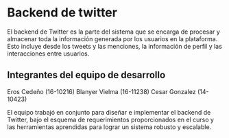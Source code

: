 # Backend de twitter

El backend de Twitter es la parte del sistema que se encarga de procesar y almacenar toda la información generada por los usuarios en la plataforma. Esto incluye desde los tweets y las menciones, la información de perfil y las interacciones entre usuarios.

## Integrantes del equipo de desarrollo

Eros Cedeño (16-10216)
Blanyer Vielma (16-11238)
Cesar Gonzalez (14-10423)

El equipo trabajó en conjunto para diseñar e implementar el backend de Twitter, bajo el esquema de requerimientos proporcionados en el curso y las herramientas aprendidas para lograr un sistema robusto y escalable.